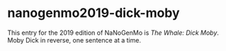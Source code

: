 # nanogenmo2019-dick-moby
This entry for the 2019 edition of NaNoGenMo is _The Whale: Dick Moby_. Moby Dick in reverse, one sentence at a time.
